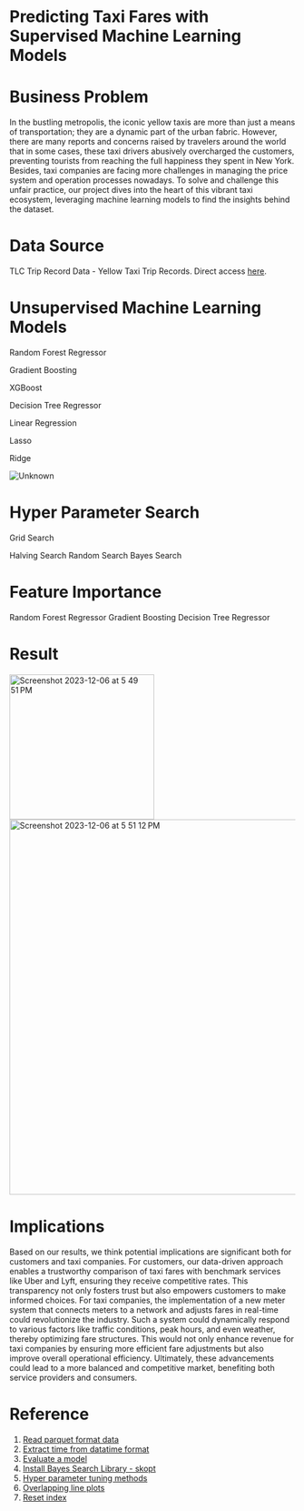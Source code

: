 # Predicting Taxi Fares with Supervised Machine Learning Models
# Business Problem
In the bustling metropolis, the iconic yellow taxis are more than just a means of transportation; they are a dynamic part of the urban fabric. However, there are many reports and concerns raised by travelers around the world that in some cases, these taxi drivers abusively overcharged the customers, preventing tourists from reaching the full happiness they spent in New York. Besides, taxi companies are facing more challenges in managing the price system and operation processes nowadays. To solve and challenge this unfair practice, our project dives into the heart of this vibrant taxi ecosystem, leveraging machine learning models to find the insights behind the dataset.


# Data Source 
TLC Trip Record Data - Yellow Taxi Trip Records. Direct access [here](https://www.nyc.gov/site/tlc/about/tlc-trip-record-data.page).


# Unsupervised Machine Learning Models
Random Forest Regressor

Gradient Boosting

XGBoost

Decision Tree Regressor

Linear Regression

Lasso

Ridge

![Unknown](https://github.com/Unice-YuFang/Taxi_Fare_Prediction/assets/74975816/4f4c119d-88b5-4847-9893-e8ae6964e6e2)



# Hyper Parameter Search
Grid Search

Halving Search
Random Search
Bayes Search


# Feature Importance
Random Forest Regressor
Gradient Boosting
Decision Tree Regressor


# Result
<img width="255" alt="Screenshot 2023-12-06 at 5 49 51 PM" src="https://github.com/Unice-YuFang/Taxi_Fare_Prediction/assets/74975816/c09a2455-f9d2-4cd7-ba90-8a637b6b969a">
<img width="660" alt="Screenshot 2023-12-06 at 5 51 12 PM" src="https://github.com/Unice-YuFang/Taxi_Fare_Prediction/assets/74975816/f1e2f337-6206-47e5-83b6-c36e2205278f">


# Implications
Based on our results, we think potential implications are significant both for customers and taxi companies. For customers, our data-driven approach enables a trustworthy comparison of taxi fares with benchmark services like Uber and Lyft, ensuring they receive competitive rates. This transparency not only fosters trust but also empowers customers to make informed choices. For taxi companies, the implementation of a new meter system that connects meters to a network and adjusts fares in real-time could revolutionize the industry. Such a system could dynamically respond to various factors like traffic conditions, peak hours, and even weather, thereby optimizing fare structures. This would not only enhance revenue for taxi companies by ensuring more efficient fare adjustments but also improve overall operational efficiency. Ultimately, these advancements could lead to a more balanced and competitive market, benefiting both service providers and consumers.


# Reference
1. [Read parquet format data](https://www.nyc.gov/assets/tlc/downloads/pdf/working_parquet_format.pdf)
2. [Extract time from datatime format](https://pandas.pydata.org/docs/reference/api/pandas.Series.dt.hour.html)
3. [Evaluate a model](https://zhuanlan.zhihu.com/p/624855556)
4. [Install Bayes Search Library - skopt ](https://www.roseindia.net/answers/viewqa/pythonquestions/222078-ModuleNotFoundError-No-module-named-skopt.html)
5. [Hyper parameter tuning methods](https://towardsdatascience.com/bayesian-optimization-for-hyperparameter-tuning-how-and-why-655b0ee0b399)
6. [Overlapping line plots](https://blog.51cto.com/u_16175490/7440021)
7. [Reset index](https://blog.enterprisedna.co/pandas-drop-index/)
